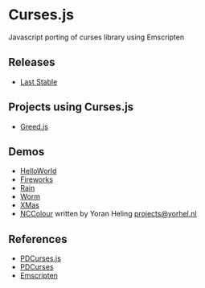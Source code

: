Curses.js
=========

Javascript porting of curses library using Emscripten

## Releases
* [Last Stable](https://github.com/mad4j/curses.js/releases)

## Projects using Curses.js
* [Greed.js](https://github.com/mad4j/greed.js)

## Demos

* [HelloWorld](http://mad4j.github.io/curses.js/hellow.html)
* [Fireworks](http://mad4j.github.io/curses.js/firework.html)
* [Rain](http://mad4j.github.io/curses.js/rain.html)
* [Worm](http://mad4j.github.io/curses.js/worm.html)
* [XMas](http://mad4j.github.io/curses.js/xmas.html)
* [NCColour](http://mad4j.github.io/curses.js/nccolour.html) written by Yoran Heling <projects@yorhel.nl>

## References
* [PDCurses.js](https://github.com/coolwanglu/PDCurses.js)
* [PDCurses](http://pdcurses.sourceforge.net/)
* [Emscripten](https://github.com/kripken/emscripten/wiki)
